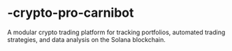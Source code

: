 # -crypto-pro-carnibot
A modular crypto trading platform for tracking portfolios, automated trading strategies, and data analysis on the Solana blockchain.
